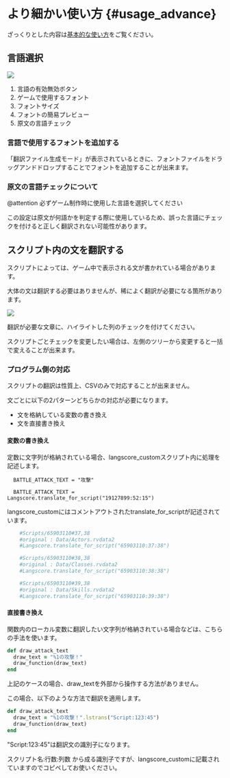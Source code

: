 # より細かい使い方 {#usage_advance}

ざっくりとした内容は[基本的な使い方](#usage)をご覧ください。

## 言語選択

![](language.png)

1. 言語の有効無効ボタン
2. ゲームで使用するフォント
3. フォントサイズ
4. フォントの簡易プレビュー
5. 原文の言語チェック

### 言語で使用するフォントを追加する

「翻訳ファイル生成モード」が表示されているときに、フォントファイルをドラッグアンドドロップすることでフォントを追加することが出来ます。

### 原文の言語チェックについて

@attention 必ずゲーム制作時に使用した言語を選択してください

この設定は原文が何語かを判定する際に使用しているため、誤った言語にチェックを付けると正しく翻訳されない可能性があります。


## スクリプト内の文を翻訳する

スクリプトによっては、ゲーム中で表示される文が書かれている場合があります。

大体の文は翻訳する必要はありませんが、稀によく翻訳が必要になる箇所があります。

![](script_trans.png)

翻訳が必要な文章に、ハイライトした列のチェックを付けてください。

スクリプトごとチェックを変更したい場合は、左側のツリーから変更すると一括で変えることが出来ます。

### プログラム側の対応

スクリプトの翻訳は性質上、CSVのみで対応することが出来ません。

文ごとに以下の2パターンどちらかの対応が必要になります。

* 文を格納している変数の書き換え
* 文を直接書き換え

#### 変数の書き換え

定数に文字列が格納されている場合、langscore_customスクリプト内に処理を記述します。

```対象スクリプト
  BATTLE_ATTACK_TEXT = "攻撃"
```

```langscore_custom
  BATTLE_ATTACK_TEXT = Langscore.translate_for_script("19127899:52:15")
```

langscore_customにはコメントアウトされたtranslate_for_scriptが記述されています。

```ruby
	#Scripts/65903110#37,38
	#original : Data/Actors.rvdata2
	#Langscore.translate_for_script("65903110:37:38")

	#Scripts/65903110#38,38
	#original : Data/Classes.rvdata2
	#Langscore.translate_for_script("65903110:38:38")

	#Scripts/65903110#39,38
	#original : Data/Skills.rvdata2
	#Langscore.translate_for_script("65903110:39:38")
```


#### 直接書き換え

関数内のローカル変数に翻訳したい文字列が格納されている場合などは、こちらの手法を使います。

```ruby
def draw_attack_text
  draw_text = "%1の攻撃！"
  draw_function(draw_text)
end
```

上記のケースの場合、draw_textを外部から操作する方法がありません。

この場合、以下のような方法で翻訳を適用します。

```ruby
def draw_attack_text
  draw_text = "%1の攻撃！".lstrans("Script:123:45")
  draw_function(draw_text)
end
```

"Script:123:45"は翻訳文の識別子になります。

スクリプト名:行数:列数 から成る識別子ですが、langscore_customに記載されていますのでコピペしてお使いください。
